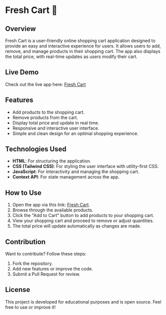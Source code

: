 # Fresh Cart 🛒

## Overview
Fresh Cart is a user-friendly online shopping cart application designed to provide an easy and interactive experience for users. It allows users to add, remove, and manage products in their shopping cart. The app also displays the total price, with real-time updates as users modify their cart.

## Live Demo
Check out the live app here: [Fresh Cart](https://frech-cart-one.vercel.app/)

## Features
- Add products to the shopping cart.
- Remove products from the cart.
- Display total price and update in real time.
- Responsive and interactive user interface.
- Simple and clean design for an optimal shopping experience.

## Technologies Used
- **HTML**: For structuring the application.
- **CSS (Tailwind CSS)**: For styling the user interface with utility-first CSS.
- **JavaScript**: For interactivity and managing the shopping cart.
- **Context API**: For state management across the app.

## How to Use
1. Open the app via this link: [Fresh Cart](https://frech-cart-one.vercel.app/).
2. Browse through the available products.
3. Click the "Add to Cart" button to add products to your shopping cart.
4. View your shopping cart and proceed to remove or adjust quantities.
5. The total price will update automatically as changes are made.

## Contribution
Want to contribute? Follow these steps:
1. Fork the repository.
2. Add new features or improve the code.
3. Submit a Pull Request for review.

## License
This project is developed for educational purposes and is open source. Feel free to use or improve it!
